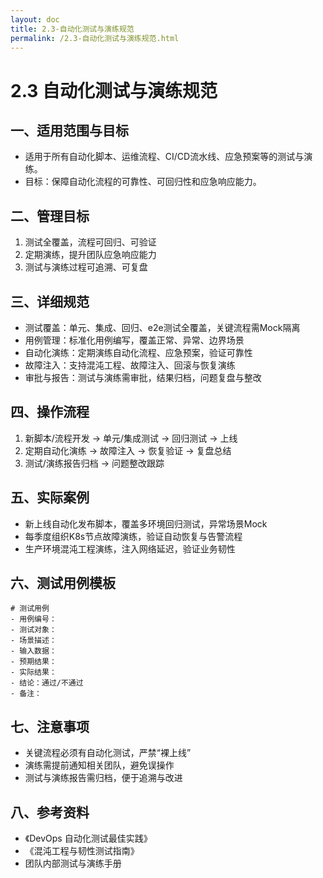 ```yaml
---
layout: doc
title: 2.3-自动化测试与演练规范
permalink: /2.3-自动化测试与演练规范.html
---
```

# 2.3 自动化测试与演练规范

## 一、适用范围与目标
- 适用于所有自动化脚本、运维流程、CI/CD流水线、应急预案等的测试与演练。
- 目标：保障自动化流程的可靠性、可回归性和应急响应能力。

## 二、管理目标
1. 测试全覆盖，流程可回归、可验证
2. 定期演练，提升团队应急响应能力
3. 测试与演练过程可追溯、可复盘

## 三、详细规范
- 测试覆盖：单元、集成、回归、e2e测试全覆盖，关键流程需Mock隔离
- 用例管理：标准化用例编写，覆盖正常、异常、边界场景
- 自动化演练：定期演练自动化流程、应急预案，验证可靠性
- 故障注入：支持混沌工程、故障注入、回滚与恢复演练
- 审批与报告：测试与演练需审批，结果归档，问题复盘与整改

## 四、操作流程
1. 新脚本/流程开发 → 单元/集成测试 → 回归测试 → 上线
2. 定期自动化演练 → 故障注入 → 恢复验证 → 复盘总结
3. 测试/演练报告归档 → 问题整改跟踪

## 五、实际案例
- 新上线自动化发布脚本，覆盖多环境回归测试，异常场景Mock
- 每季度组织K8s节点故障演练，验证自动恢复与告警流程
- 生产环境混沌工程演练，注入网络延迟，验证业务韧性

## 六、测试用例模板
```text
# 测试用例
- 用例编号：
- 测试对象：
- 场景描述：
- 输入数据：
- 预期结果：
- 实际结果：
- 结论：通过/不通过
- 备注：
```

## 七、注意事项
- 关键流程必须有自动化测试，严禁“裸上线”
- 演练需提前通知相关团队，避免误操作
- 测试与演练报告需归档，便于追溯与改进

## 八、参考资料
- 《DevOps 自动化测试最佳实践》
- 《混沌工程与韧性测试指南》
- 团队内部测试与演练手册